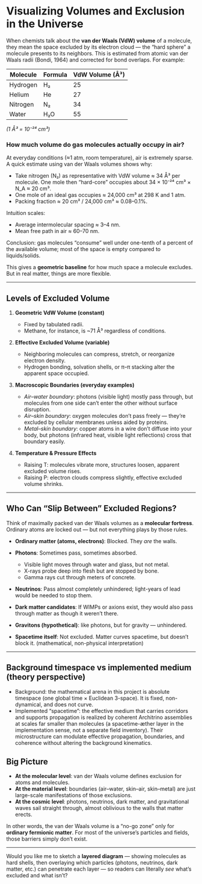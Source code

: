 

# Visualizing Volumes and Exclusion in the Universe

When chemists talk about the **van der Waals (VdW) volume** of a molecule, they mean the space excluded by its electron cloud — the “hard sphere” a molecule presents to its neighbors. This is estimated from atomic van der Waals radii (Bondi, 1964) and corrected for bond overlaps. For example:

| Molecule    | Formula | VdW Volume (Å³) |
| ----------- | ------- | --------------- |
| Hydrogen    | H₂      | 25              |
| Helium      | He      | 27              |
| Nitrogen    | N₂      | 34              |
| Water       | H₂O     | 55              |


*(1 Å³ = 10⁻²⁴ cm³)*

### How much volume do gas molecules actually occupy in air?

At everyday conditions (≈1 atm, room temperature), air is extremely sparse. A quick estimate using van der Waals volumes shows why:

- Take nitrogen (N₂) as representative with VdW volume ≈ 34 Å³ per molecule. One mole then “hard-core” occupies about 34 × 10⁻²⁴ cm³ × N_A ≈ 20 cm³.
- One mole of an ideal gas occupies ≈ 24,000 cm³ at 298 K and 1 atm.
- Packing fraction ≈ 20 cm³ / 24,000 cm³ ≈ 0.08–0.1%.

Intuition scales:
- Average intermolecular spacing ≈ 3–4 nm.
- Mean free path in air ≈ 60–70 nm.

Conclusion: gas molecules “consume” well under one-tenth of a percent of the available volume; most of the space is empty compared to liquids/solids.

This gives a **geometric baseline** for how much space a molecule excludes. But in real matter, things are more flexible.

---

## Levels of Excluded Volume

1. **Geometric VdW Volume (constant)**

   * Fixed by tabulated radii.
   * Methane, for instance, is \~71 Å³ regardless of conditions.

2. **Effective Excluded Volume (variable)**

   * Neighboring molecules can compress, stretch, or reorganize electron density.
   * Hydrogen bonding, solvation shells, or π–π stacking alter the apparent space occupied.

3. **Macroscopic Boundaries (everyday examples)**

   * *Air–water boundary*: photons (visible light) mostly pass through, but molecules from one side can’t enter the other without surface disruption.
   * *Air–skin boundary*: oxygen molecules don’t pass freely — they’re excluded by cellular membranes unless aided by proteins.
   * *Metal–skin boundary*: copper atoms in a wire don’t diffuse into your body, but photons (infrared heat, visible light reflections) cross that boundary easily.

4. **Temperature & Pressure Effects**

   * Raising T: molecules vibrate more, structures loosen, apparent excluded volume rises.
   * Raising P: electron clouds compress slightly, effective excluded volume shrinks.

---

## Who Can “Slip Between” Excluded Regions?

Think of maximally packed van der Waals volumes as a **molecular fortress**. Ordinary atoms are locked out — but not everything plays by those rules.

* **Ordinary matter (atoms, electrons)**: Blocked. They *are* the walls.
* **Photons**: Sometimes pass, sometimes absorbed.

  * Visible light moves through water and glass, but not metal.
  * X-rays probe deep into flesh but are stopped by bone.
  * Gamma rays cut through meters of concrete.
* **Neutrinos**: Pass almost completely unhindered; light-years of lead would be needed to stop them.
* **Dark matter candidates**: If WIMPs or axions exist, they would also pass through matter as though it weren’t there.
* **Gravitons (hypothetical)**: like photons, but for gravity — unhindered.
* **Spacetime itself**: Not excluded. Matter curves spacetime, but doesn’t block it. (mathematical, non-physical interpretation)

---

## Background timespace vs implemented medium (theory perspective)

- Background: the mathematical arena in this project is absolute timespace (one global time × Euclidean 3-space). It is fixed, non-dynamical, and does not curve.
- Implemented “spacetime”: the effective medium that carries corridors and supports propagation is realized by coherent Architrino assemblies at scales far smaller than molecules (a spacetime-æther layer in the implementation sense, not a separate field inventory). Their microstructure can modulate effective propagation, boundaries, and coherence without altering the background kinematics.

## Big Picture

* **At the molecular level**: van der Waals volume defines exclusion for atoms and molecules.
* **At the material level**: boundaries (air–water, skin–air, skin–metal) are just large-scale manifestations of those exclusions.
* **At the cosmic level**: photons, neutrinos, dark matter, and gravitational waves sail straight through, almost oblivious to the walls that matter erects.

In other words, the van der Waals volume is a “no-go zone” only for **ordinary fermionic matter**. For most of the universe’s particles and fields, those barriers simply don’t exist.

---

Would you like me to sketch a **layered diagram** — showing molecules as hard shells, then overlaying which particles (photons, neutrinos, dark matter, etc.) can penetrate each layer — so readers can literally *see* what’s excluded and what isn’t?
